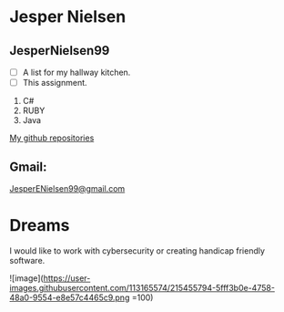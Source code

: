 # Jesper Nielsen
## JesperNielsen99

- [ ] A list for my hallway kitchen.
- [ ] This assignment.

1. C#
2. RUBY
3. Java

[My github repositories](https://github.com/JesperNielsen99?tab=repositories)

## Gmail: 
JesperENielsen99@gmail.com

# Dreams
I would like to work with cybersecurity or creating handicap friendly software.

![image](https://user-images.githubusercontent.com/113165574/215455794-5fff3b0e-4758-48a0-9554-e8e57c4465c9.png =100)

